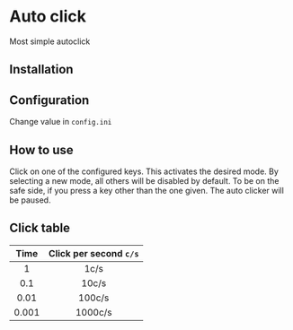 # Auto click
Most simple autoclick

## Installation

## Configuration
Change value in ``config.ini``

## How to use
Click on one of the configured keys. This activates the desired mode. By selecting a new mode, all others will be disabled by default. To be on the safe side, if you press a key other than the one given. The auto clicker will be paused.

## Click table
|Time|Click per second ``c/s``|
|:-:|:-:|
|1|1c/s|
|0.1|10c/s|
|0.01|100c/s|
|0.001|1000c/s|